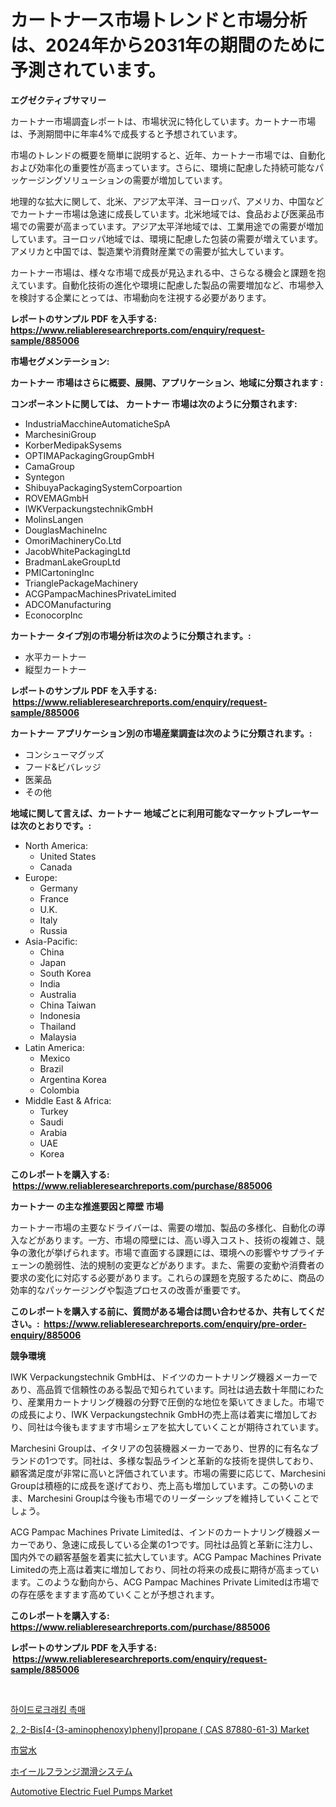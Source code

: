 <p><h1>カートナース市場トレンドと市場分析は、2024年から2031年の期間のために予測されています。</h1></p><p><strong>エグゼクティブサマリー</strong></p>
<p><p>カートナー市場調査レポートは、市場状況に特化しています。カートナー市場は、予測期間中に年率4%で成長すると予想されています。</p><p>市場のトレンドの概要を簡単に説明すると、近年、カートナー市場では、自動化および効率化の重要性が高まっています。さらに、環境に配慮した持続可能なパッケージングソリューションの需要が増加しています。</p><p>地理的な拡大に関して、北米、アジア太平洋、ヨーロッパ、アメリカ、中国などでカートナー市場は急速に成長しています。北米地域では、食品および医薬品市場での需要が高まっています。アジア太平洋地域では、工業用途での需要が増加しています。ヨーロッパ地域では、環境に配慮した包装の需要が増えています。アメリカと中国では、製造業や消費財産業での需要が拡大しています。</p><p>カートナー市場は、様々な市場で成長が見込まれる中、さらなる機会と課題を抱えています。自動化技術の進化や環境に配慮した製品の需要増加など、市場参入を検討する企業にとっては、市場動向を注視する必要があります。</p></p>
<p><strong>レポートのサンプル PDF を入手する: <a href="https://www.reliableresearchreports.com/enquiry/request-sample/885006">https://www.reliableresearchreports.com/enquiry/request-sample/885006</a></strong></p>
<p><strong>市場セグメンテーション:</strong></p>
<p><strong> カートナー 市場はさらに概要、展開、アプリケーション、地域に分類されます :</strong></p>
<p><strong>コンポーネントに関しては、 カートナー 市場は次のように分類されます: &nbsp;</strong></p>
<p><ul><li>IndustriaMacchineAutomaticheSpA</li><li>MarchesiniGroup</li><li>KorberMedipakSysems</li><li>OPTIMAPackagingGroupGmbH</li><li>CamaGroup</li><li>Syntegon</li><li>ShibuyaPackagingSystemCorpoartion</li><li>ROVEMAGmbH</li><li>IWKVerpackungstechnikGmbH</li><li>MolinsLangen</li><li>DouglasMachineInc</li><li>OmoriMachineryCo.Ltd</li><li>JacobWhitePackagingLtd</li><li>BradmanLakeGroupLtd</li><li>PMICartoningInc</li><li>TrianglePackageMachinery</li><li>ACGPampacMachinesPrivateLimited</li><li>ADCOManufacturing</li><li>EconocorpInc</li></ul></p>
<p><strong> カートナー タイプ別の市場分析は次のように分類されます。:</strong></p>
<p><ul><li>水平カートナー</li><li>縦型カートナー</li></ul></p>
<p><strong>レポートのサンプル PDF を入手する: &nbsp;<a href="https://www.reliableresearchreports.com/enquiry/request-sample/885006">https://www.reliableresearchreports.com/enquiry/request-sample/885006</a></strong></p>
<p><strong> カートナー アプリケーション別の市場産業調査は次のように分類されます。:</strong></p>
<p><ul><li>コンシューマグッズ</li><li>フード&ビバレッジ</li><li>医薬品</li><li>その他</li></ul></p>
<p><strong>地域に関して言えば、カートナー 地域ごとに利用可能なマーケットプレーヤーは次のとおりです。:</strong></p>
<p><ul>
    <li>
        North America:
        <ul>
            <li>United States</li>
            <li>Canada</li>
        </ul>
    </li>
    <li>
        Europe:
        <ul>
            <li>Germany</li>
            <li>France</li>
            <li>U.K.</li>
            <li>Italy</li>
            <li>Russia</li>
        </ul>
    </li>
    <li>
        Asia-Pacific:
        <ul>
            <li>China</li>
            <li>Japan</li>
            <li>South Korea</li>
            <li>India</li>
            <li>Australia</li>
            <li>China Taiwan</li>
            <li>Indonesia</li>
            <li>Thailand</li>
            <li>Malaysia</li>
        </ul>
    </li>
    <li>
        Latin America:
        <ul>
            <li>Mexico</li>
            <li>Brazil</li>
            <li>Argentina Korea</li>
            <li>Colombia</li>
        </ul>
    </li>
    <li>
        Middle East & Africa:
        <ul>
            <li>Turkey</li>
            <li>Saudi</li>
            <li>Arabia</li>
            <li>UAE</li>
            <li>Korea</li>
        </ul>
    </li>
    </ul></p>
<p><strong>このレポートを購入する: &nbsp;<a href="https://www.reliableresearchreports.com/purchase/885006">https://www.reliableresearchreports.com/purchase/885006</a></strong></p>
<p><strong>カートナー の主な推進要因と障壁 市場</strong></p>
<p><p>カートナー市場の主要なドライバーは、需要の増加、製品の多様化、自動化の導入などがあります。一方、市場の障壁には、高い導入コスト、技術の複雑さ、競争の激化が挙げられます。市場で直面する課題には、環境への影響やサプライチェーンの脆弱性、法的規制の変更などがあります。また、需要の変動や消費者の要求の変化に対応する必要があります。これらの課題を克服するために、商品の効率的なパッケージングや製造プロセスの改善が重要です。</p></p>
<p><strong>このレポートを購入する前に、質問がある場合は問い合わせるか、共有してください。:&nbsp; <a href="https://www.reliableresearchreports.com/enquiry/pre-order-enquiry/885006">https://www.reliableresearchreports.com/enquiry/pre-order-enquiry/885006</a></strong></p>
<p><strong>競争環境</strong></p>
<p><p>IWK Verpackungstechnik GmbHは、ドイツのカートナリング機器メーカーであり、高品質で信頼性のある製品で知られています。同社は過去数十年間にわたり、産業用カートナリング機器の分野で圧倒的な地位を築いてきました。市場での成長により、IWK Verpackungstechnik GmbHの売上高は着実に増加しており、同社は今後もますます市場シェアを拡大していくことが期待されています。</p><p>Marchesini Groupは、イタリアの包装機器メーカーであり、世界的に有名なブランドの1つです。同社は、多様な製品ラインと革新的な技術を提供しており、顧客満足度が非常に高いと評価されています。市場の需要に応じて、Marchesini Groupは積極的に成長を遂げており、売上高も増加しています。この勢いのまま、Marchesini Groupは今後も市場でのリーダーシップを維持していくことでしょう。</p><p>ACG Pampac Machines Private Limitedは、インドのカートナリング機器メーカーであり、急速に成長している企業の1つです。同社は品質と革新に注力し、国内外での顧客基盤を着実に拡大しています。ACG Pampac Machines Private Limitedの売上高は着実に増加しており、同社の将来の成長に期待が高まっています。このような動向から、ACG Pampac Machines Private Limitedは市場での存在感をますます高めていくことが予想されます。</p></p>
<p><strong>このレポートを購入する: &nbsp; <a href="https://www.reliableresearchreports.com/purchase/885006">https://www.reliableresearchreports.com/purchase/885006</a></strong></p>
<p><strong>レポートのサンプル PDF を入手する: &nbsp;<a href="https://www.reliableresearchreports.com/enquiry/request-sample/885006">https://www.reliableresearchreports.com/enquiry/request-sample/885006</a></strong><strong></strong></p>
<p>&nbsp;</p>
<p><p><a href="https://github.com/vsap75a286l/Market-Research-Report-List-1/blob/main/33409923516.md">하이드로크래킹 촉매</a></p><p><a href="https://issuu.com/reportprime-2/docs/2-2-bis4-3-aminophenoxyphenylpropane-cas-87880-61-">2, 2-Bis[4-(3-aminophenoxy)phenyl]propane ( CAS 87880-61-3) Market</a></p><p><a href="https://github.com/joaejkdzgyljvo6/Market-Research-Report-List-1/blob/main/97800313913.md">市営水</a></p><p><a href="https://github.com/ppmazlotr77499/Market-Research-Report-List-1/blob/main/65701413912.md">ホイールフランジ潤滑システム</a></p><p><a href="https://scarlet-rocket-c63.notion.site/Automotive-Electric-Fuel-Pumps-Market-Research-Report-Forecasted-for-Period-from-2024-2031-by-Mar-ee2614fde1524ffc9d087499595ee2c1">Automotive Electric Fuel Pumps Market</a></p></p>